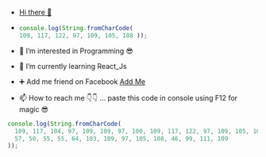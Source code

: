 - [Hi there 👋](#)

- ```javascript
  console.log(String.fromCharCode(
  109, 117, 122, 97, 109, 105, 108 ));

- 👀 I’m interested in Programming 😎
- 🌱 I’m currently learning  React_Js
-  ➕ Add me friend on Facebook  [Add Me](./https://www.facebook.com/muzamil.sattar.144)
- 📫 How to reach me 👇👇 ... paste this code in console using F12 for magic 😎
```javascript
console.log(String.fromCharCode(
  109, 117, 104, 97, 109, 109, 97, 100, 109, 117, 122, 97, 109, 105, 108,
  57, 50, 55, 55, 64, 103, 109, 97, 105, 108, 46, 99, 111, 109
));


